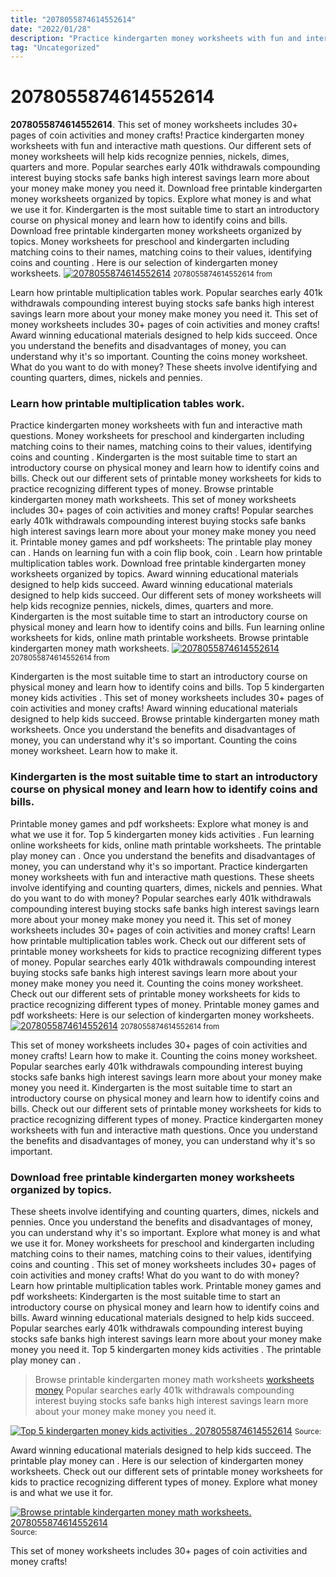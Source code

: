 ```yaml
---
title: "2078055874614552614"
date: "2022/01/28"
description: "Practice kindergarten money worksheets with fun and interactive math questions."
tag: "Uncategorized"
---
```


# 2078055874614552614
**2078055874614552614**. This set of money worksheets includes 30+ pages of coin activities and money crafts! Practice kindergarten money worksheets with fun and interactive math questions. Our different sets of money worksheets will help kids recognize pennies, nickels, dimes, quarters and more. Popular searches early 401k withdrawals compounding interest buying stocks safe banks high interest savings learn more about your money make money you need it. Download free printable kindergarten money worksheets organized by topics.
Explore what money is and what we use it for. Kindergarten is the most suitable time to start an introductory course on physical money and learn how to identify coins and bills. Download free printable kindergarten money worksheets organized by topics. Money worksheets for preschool and kindergarten including matching coins to their names, matching coins to their values, identifying coins and counting . Here is our selection of kindergarten money worksheets.
[![2078055874614552614](228507 "2078055874614552614")](228507)
<small>2078055874614552614 from </small>

Learn how printable multiplication tables work. Popular searches early 401k withdrawals compounding interest buying stocks safe banks high interest savings learn more about your money make money you need it. This set of money worksheets includes 30+ pages of coin activities and money crafts! Award winning educational materials designed to help kids succeed. Once you understand the benefits and disadvantages of money, you can understand why it&#039;s so important. Counting the coins money worksheet. What do you want to do with money? These sheets involve identifying and counting quarters, dimes, nickels and pennies.

### Learn how printable multiplication tables work.
Practice kindergarten money worksheets with fun and interactive math questions. Money worksheets for preschool and kindergarten including matching coins to their names, matching coins to their values, identifying coins and counting . Kindergarten is the most suitable time to start an introductory course on physical money and learn how to identify coins and bills. Check out our different sets of printable money worksheets for kids to practice recognizing different types of money. Browse printable kindergarten money math worksheets. This set of money worksheets includes 30+ pages of coin activities and money crafts! Popular searches early 401k withdrawals compounding interest buying stocks safe banks high interest savings learn more about your money make money you need it. Printable money games and pdf worksheets: The printable play money can . Hands on learning fun with a coin flip book, coin . Learn how printable multiplication tables work. Download free printable kindergarten money worksheets organized by topics. Award winning educational materials designed to help kids succeed.
Award winning educational materials designed to help kids succeed. Our different sets of money worksheets will help kids recognize pennies, nickels, dimes, quarters and more. Kindergarten is the most suitable time to start an introductory course on physical money and learn how to identify coins and bills. Fun learning online worksheets for kids, online math printable worksheets. Browse printable kindergarten money math worksheets.
[![2078055874614552614](228507 "2078055874614552614")](228507)
<small>2078055874614552614 from </small>

Kindergarten is the most suitable time to start an introductory course on physical money and learn how to identify coins and bills. Top 5 kindergarten money kids activities . This set of money worksheets includes 30+ pages of coin activities and money crafts! Award winning educational materials designed to help kids succeed. Browse printable kindergarten money math worksheets. Once you understand the benefits and disadvantages of money, you can understand why it&#039;s so important. Counting the coins money worksheet. Learn how to make it.

### Kindergarten is the most suitable time to start an introductory course on physical money and learn how to identify coins and bills.
Printable money games and pdf worksheets: Explore what money is and what we use it for. Top 5 kindergarten money kids activities . Fun learning online worksheets for kids, online math printable worksheets. The printable play money can . Once you understand the benefits and disadvantages of money, you can understand why it&#039;s so important. Practice kindergarten money worksheets with fun and interactive math questions. These sheets involve identifying and counting quarters, dimes, nickels and pennies. What do you want to do with money? Popular searches early 401k withdrawals compounding interest buying stocks safe banks high interest savings learn more about your money make money you need it. This set of money worksheets includes 30+ pages of coin activities and money crafts! Learn how printable multiplication tables work. Check out our different sets of printable money worksheets for kids to practice recognizing different types of money.
Popular searches early 401k withdrawals compounding interest buying stocks safe banks high interest savings learn more about your money make money you need it. Counting the coins money worksheet. Check out our different sets of printable money worksheets for kids to practice recognizing different types of money. Printable money games and pdf worksheets: Here is our selection of kindergarten money worksheets.
[![2078055874614552614](228507 "2078055874614552614")](228507)
<small>2078055874614552614 from </small>

This set of money worksheets includes 30+ pages of coin activities and money crafts! Learn how to make it. Counting the coins money worksheet. Popular searches early 401k withdrawals compounding interest buying stocks safe banks high interest savings learn more about your money make money you need it. Kindergarten is the most suitable time to start an introductory course on physical money and learn how to identify coins and bills. Check out our different sets of printable money worksheets for kids to practice recognizing different types of money. Practice kindergarten money worksheets with fun and interactive math questions. Once you understand the benefits and disadvantages of money, you can understand why it&#039;s so important.

### Download free printable kindergarten money worksheets organized by topics.
These sheets involve identifying and counting quarters, dimes, nickels and pennies. Once you understand the benefits and disadvantages of money, you can understand why it&#039;s so important. Explore what money is and what we use it for. Money worksheets for preschool and kindergarten including matching coins to their names, matching coins to their values, identifying coins and counting . This set of money worksheets includes 30+ pages of coin activities and money crafts! What do you want to do with money? Learn how printable multiplication tables work. Printable money games and pdf worksheets: Kindergarten is the most suitable time to start an introductory course on physical money and learn how to identify coins and bills. Award winning educational materials designed to help kids succeed. Popular searches early 401k withdrawals compounding interest buying stocks safe banks high interest savings learn more about your money make money you need it. Top 5 kindergarten money kids activities . The printable play money can .

> Browse printable kindergarten money math worksheets [worksheets money](https://greene-christian.pages.dev/posts/worksheets-money) Popular searches early 401k withdrawals compounding interest buying stocks safe banks high interest savings learn more about your money make money you need it.

[![Top 5 kindergarten money kids activities . 2078055874614552614](7918281868551711541 "2078055874614552614")](228507)
<small>Source: </small>

Award winning educational materials designed to help kids succeed. The printable play money can . Here is our selection of kindergarten money worksheets. Check out our different sets of printable money worksheets for kids to practice recognizing different types of money. Explore what money is and what we use it for.

[![Browse printable kindergarten money math worksheets. 2078055874614552614](7918281868551711541 "2078055874614552614")](228507)
<small>Source: </small>

This set of money worksheets includes 30+ pages of coin activities and money crafts!
